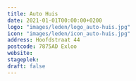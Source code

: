 ```yaml
---
title: Auto Huis
date: 2021-01-01T00:00:00+0200
logo: "images/leden/logo_auto-huis.jpg"
icon: "images/leden/icon_auto-huis.jpg"
address: Hoofdstraat 44
postcode: 7875AD Exloo
website: 
stageplek: 
draft: false
---
```


